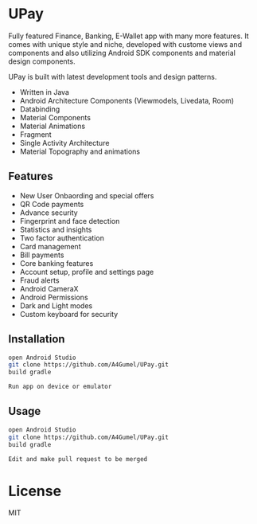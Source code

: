 # UPay

Fully featured Finance, Banking, E-Wallet app with many more features. It comes with unique style and niche, developed with custome views and components and also utilizing Android SDK components and material design components.

UPay is built with latest development tools and design patterns.

- Written in Java
- Android Architecture Components (Viewmodels, Livedata, Room)
- Databinding
- Material Components
- Material Animations
- Fragment
- Single Activity Architecture
- Material Topography and animations

## Features
- New User Onbaording and special offers
- QR Code payments
- Advance security 
- Fingerprint and face detection
- Statistics and insights
- Two factor authentication
- Card management
- Bill payments
- Core banking features
- Account setup, profile and settings page
- Fraud alerts
- Android CameraX
- Android Permissions
- Dark and Light modes
- Custom keyboard for security

## Installation 

``` bash 
open Android Studio
git clone https://github.com/A4Gumel/UPay.git
build gradle

Run app on device or emulator

```

## Usage 

``` bash 
open Android Studio
git clone https://github.com/A4Gumel/UPay.git
build gradle

Edit and make pull request to be merged

```

# License
MIT

